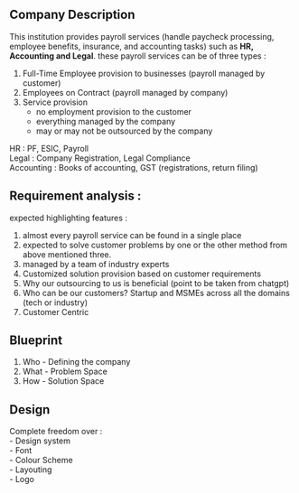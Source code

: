 ## Company Description 

This institution provides payroll services (handle paycheck processing, employee benefits, insurance, and accounting tasks) such as **HR, Accounting and Legal**. these payroll services can be of three types :

1. Full-Time Employee provision to businesses (payroll managed by customer) 
2. Employees on Contract (payroll managed by company)
3. Service provision  
    - no employment provision to the customer
    - everything managed by the company
    - may or may not be outsourced by the company

HR : PF, ESIC, Payroll  
Legal : Company Registration, Legal Compliance  
Accounting : Books of accounting, GST (registrations, return filing)    

## Requirement analysis : 

expected highlighting features  : 

1. almost every payroll service can be found in a single place
2. expected to solve customer problems by one or the other method from above mentioned three.
3. managed by a team of industry experts 
4. Customized solution provision based on customer requirements 
5. Why our outsourcing to us is beneficial (point to be taken from chatgpt)
6. Who can be our customers?  Startup and MSMEs across all the domains (tech or industry)
7. Customer Centric

## Blueprint

1. Who - Defining the company
2. What - Problem Space
3. How - Solution Space

## Design 

Complete freedom over :   
    - Design system  
    - Font   
    - Colour Scheme  
    - Layouting  
    - Logo  
